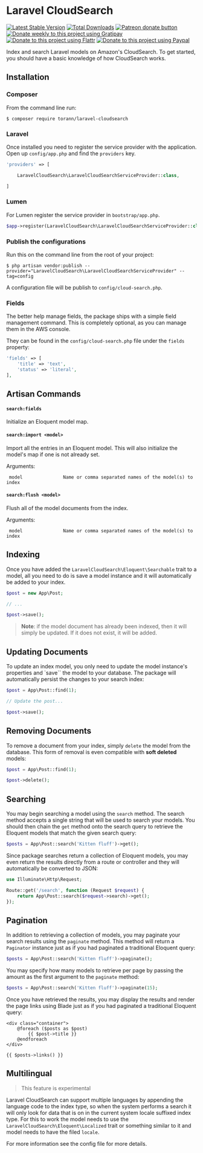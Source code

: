 # Laravel CloudSearch

[![Latest Stable Version](https://poser.pugx.org/torann/laravel-cloudsearch/v/stable.png)](https://packagist.org/packages/torann/laravel-cloudsearch)
[![Total Downloads](https://poser.pugx.org/torann/laravel-cloudsearch/downloads.png)](https://packagist.org/packages/torann/laravel-cloudsearch)
[![Patreon donate button](https://img.shields.io/badge/patreon-donate-yellow.svg)](https://www.patreon.com/torann)
[![Donate weekly to this project using Gratipay](https://img.shields.io/badge/gratipay-donate-yellow.svg)](https://gratipay.com/~torann)
[![Donate to this project using Flattr](https://img.shields.io/badge/flattr-donate-yellow.svg)](https://flattr.com/profile/torann)
[![Donate to this project using Paypal](https://img.shields.io/badge/Donate-PayPal-green.svg)](https://www.paypal.com/cgi-bin/webscr?cmd=_s-xclick&hosted_button_id=4CJA2A97NPYVU)

Index and search Laravel models on Amazon's CloudSearch. To get started, you should have a basic knowledge of how CloudSearch works.

## Installation

### Composer

From the command line run:

```
$ composer require torann/laravel-cloudsearch
```

### Laravel

Once installed you need to register the service provider with the application. Open up `config/app.php` and find the `providers` key.

``` php
'providers' => [

    LaravelCloudSearch\LaravelCloudSearchServiceProvider::class,

]
```

### Lumen

For Lumen register the service provider in `bootstrap/app.php`.

``` php
$app->register(LaravelCloudSearch\LaravelCloudSearchServiceProvider::class);
```

### Publish the configurations

Run this on the command line from the root of your project:

```
$ php artisan vendor:publish --provider="LaravelCloudSearch\LaravelCloudSearchServiceProvider" --tag=config
```

A configuration file will be publish to `config/cloud-search.php`.

### Fields

The better help manage fields, the package ships with a simple field management command. This is completely optional, as you can manage them in the AWS console.

They can be found in the `config/cloud-search.php` file under the `fields` property:

```php
'fields' => [
    'title' => 'text',
    'status' => 'literal',
],
```

## Artisan Commands

#### `search:fields`

Initialize an Eloquent model map.

#### `search:import <model>`

Import all the entries in an Eloquent model. This will also initialize the model's map if one is not already set.

Arguments:

```
 model               Name or comma separated names of the model(s) to index
```

#### `search:flush <model>`

Flush all of the model documents from the index.

Arguments:

```
 model               Name or comma separated names of the model(s) to index
```

## Indexing

Once you have added the `LaravelCloudSearch\Eloquent\Searchable` trait to a model, all you need to do is save a model instance and it will automatically be added to your index.

```php
$post = new App\Post;

// ...

$post->save();
```

> **Note**: if the model document has already been indexed, then it will simply be updated. If it does not exist, it will be added.

## Updating Documents

To update an index model, you only need to update the model instance's properties and `save`` the model to your database. The package will automatically persist the changes to your search index:

```php
$post = App\Post::find(1);

// Update the post...

$post->save();
```

## Removing Documents

To remove a document from your index, simply `delete` the model from the database. This form of removal is even compatible with **soft deleted** models:

```php
$post = App\Post::find(1);

$post->delete();
```

## Searching

You may begin searching a model using the `search` method. The search method accepts a single string that will be used to search your models. You should then chain the `get` method onto the search query to retrieve the Eloquent models that match the given search query:

```php
$posts = App\Post::search('Kitten fluff')->get();
```

Since package searches return a collection of Eloquent models, you may even return the results directly from a route or controller and they will automatically be converted to JSON:

```php
use Illuminate\Http\Request;

Route::get('/search', function (Request $request) {
    return App\Post::search($request->search)->get();
});
```

## Pagination

In addition to retrieving a collection of models, you may paginate your search results using the `paginate` method. This method will return a `Paginator` instance just as if you had paginated a traditional Eloquent query:

```php
$posts = App\Post::search('Kitten fluff')->paginate();
```
You may specify how many models to retrieve per page by passing the amount as the first argument to the `paginate` method:

```php
$posts = App\Post::search('Kitten fluff')->paginate(15);
```
Once you have retrieved the results, you may display the results and render the page links using Blade just as if you had paginated a traditional Eloquent query:

```blade
<div class="container">
    @foreach ($posts as $post)
        {{ $post->title }}
    @endforeach
</div>

{{ $posts->links() }}
```

## Multilingual

> This feature is experimental

Laravel CloudSearch can support multiple languages by appending the language code to the index type, so when the system performs a search it will only look for data that is on in the current system locale suffixed index type. For this to work the model needs to use the `LaravelCloudSearch\Eloquent\Localized` trait or something similar to it and model needs to have the filed `locale`.

For more information see the config file for more details.